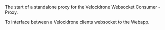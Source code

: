 The start of a standalone proxy for the Velocidrone Websocket Consumer - Proxy.

To interface between a Velocidrone clients websocket to the Webapp.